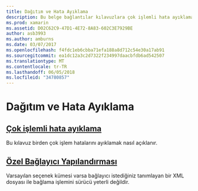 ```yaml
---
title: Dağıtım ve Hata Ayıklama
description: Bu belge bağlantılar kılavuzlara çok işlemli hata ayıklama ve özel bağlayıcı yapılandırmalar hakkında ayrıntılar çalışması sağlayın.
ms.prod: xamarin
ms.assetid: D02C62C9-47D1-4E72-8A83-602C3E7929BE
author: asb3993
ms.author: amburns
ms.date: 03/07/2017
ms.openlocfilehash: f4fdc1eb6cbba71efa188a8d712c54e30a17ab91
ms.sourcegitcommit: ea1dc12a3c2d7322f234997daacbfdb6ad542507
ms.translationtype: MT
ms.contentlocale: tr-TR
ms.lasthandoff: 06/05/2018
ms.locfileid: "34780857"
---
```

# <a name="deployment--debugging"></a>Dağıtım ve Hata Ayıklama

## <a name="multi-process-debuggingmulti-process-debuggingmd"></a>[Çok işlemli hata ayıklama](multi-process-debugging.md)

Bu kılavuz birden çok işlem hatalarını ayıklamak nasıl açıklanır.

## <a name="custom-linker-configurationlinkermd"></a>[Özel Bağlayıcı Yapılandırması](linker.md)

Varsayılan seçenek kümesi varsa bağlayıcı istediğiniz tanımlayan bir XML dosyası ile bağlama işlemini sürücü yeterli değildir.


